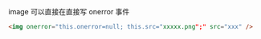image 可以直接在直接写 onerror 事件

```html
<img onerror="this.onerror=null; this.src="xxxxx.png";" src="xxx" />
```